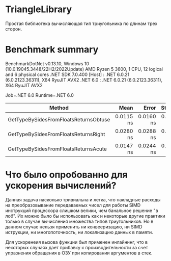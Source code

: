 # TriangleLibrary
 Простая библиотека вычисляющая тип триугольника по длинам трех сторон.

# Benchmark summary
BenchmarkDotNet v0.13.10, Windows 10 (10.0.19045.3448/22H2/2022Update)
AMD Ryzen 5 3600, 1 CPU, 12 logical and 6 physical cores
.NET SDK 7.0.400
  [Host]   : .NET 6.0.21 (6.0.2123.36311), X64 RyuJIT AVX2
  .NET 6.0 : .NET 6.0.21 (6.0.2123.36311), X64 RyuJIT AVX2

Job=.NET 6.0  Runtime=.NET 6.0  

| Method                                | Mean      | Error     | StdDev    | Median    |
|-------------------------------------- |----------:|----------:|----------:|----------:|
| GetTypeBySidesFromFloatsReturnsObtuse | 0.0115 ns | 0.0160 ns | 0.0149 ns | 0.0018 ns |
| GetTypeBySidesFromFloatsReturnsRight  | 0.0280 ns | 0.0288 ns | 0.0296 ns | 0.0186 ns |
| GetTypeBySidesFromFloatsReturnsAcute  | 0.0147 ns | 0.0244 ns | 0.0229 ns | 0.0000 ns |

# Что было опробованно для ускорения вычислений?
 Данная задача насколько тривиальна и легка, что накладные расходы на преобразовывание 
передаваемых чисел для работы SIMD инструкций процессора слишком велики, чем банальное 
решение "в лоб". Их можно было бы использовать как и некоторые другие практики только 
в случае вычисления множества типов триугольников. Но в данном случае нельзя применить
ни конвееризацию, ни SIMD иструкции, ни многопоточность, ни локализацию данных в памяти.

Для ускоренеия вызова функции был применен инлайнинг, что в некоторых случаях дает 
прибавку к производительности за счет упразнения обращения в ОЗУ при копировании 
аргументов в стек.